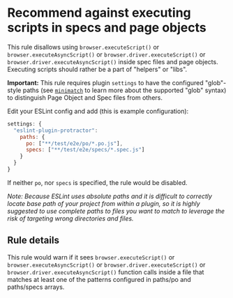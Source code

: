 # Recommend against executing scripts in specs and page objects

This rule disallows using `browser.executeScript()` or `browser.executeAsyncScript()` or `browser.driver.executeScript()` or `browser.driver.executeAsyncScript()` inside spec files and page objects.
Executing scripts should rather be a part of "helpers" or "libs".

**Important:** This rule requires plugin `settings` to have the configured "glob"-style paths (see [`minimatch`](https://github.com/isaacs/minimatch) to learn more about the supported "glob" syntax) to distinguish Page Object and Spec files from others. 

Edit your ESLint config and add (this is example configuration):

```js
settings: {
  "eslint-plugin-protractor":
    paths: {
      po: ["**/test/e2e/po/*.po.js"],
      specs: ["**/test/e2e/specs/*.spec.js"]
    }
  }
}
```

If neither `po`, nor `specs` is specified, the rule would be disabled.

*Note: Because ESLint uses absolute paths and it is difficult to correctly locate base path of your project from within a plugin, so it is highly suggested to use complete paths to files you want to match to leverage the risk of targeting wrong directories and files.*

## Rule details

This rule would warn if it sees `browser.executeScript()` or `browser.executeAsyncScript()` or `browser.driver.executeScript()` or `browser.driver.executeAsyncScript()` function calls inside a file that matches at least one of the patterns configured in paths/po and paths/specs arrays.
